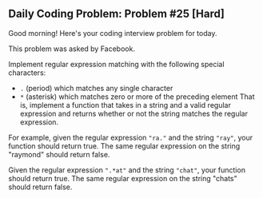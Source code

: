 ## Daily Coding Problem: Problem #25 [Hard]

Good morning! Here's your coding interview problem for today.

This problem was asked by Facebook.

Implement regular expression matching with the following special characters:

- `.` (period) which matches any single character
- `*` (asterisk) which matches zero or more of the preceding element
That is, implement a function that takes in a string and a valid regular expression and returns whether or not the string matches the regular expression.

For example, given the regular expression `"ra."` and the string `"ray"`, your function should return true. The same regular expression on the string "raymond" should return false.

Given the regular expression `".*at"` and the string `"chat"`, your function should return true. The same regular expression on the string "chats" should return false.
